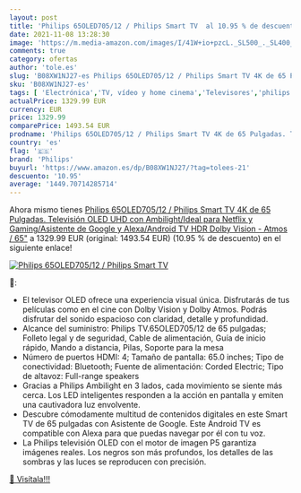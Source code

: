 ```yaml
---
layout: post
title: 'Philips 65OLED705/12 / Philips Smart TV  al 10.95 % de descuento'
date: 2021-11-08 13:28:30
image: 'https://m.media-amazon.com/images/I/41W+io+pzcL._SL500_._SL400_.jpg'
comments: true
category: ofertas
author: 'tole.es'
slug: 'B08XW1NJ27-es Philips 65OLED705/12 / Philips Smart TV 4K de 65 Pulgadas....'
sku: 'B08XW1NJ27-es'
tags: [ 'Electrónica','TV, vídeo y home cinema','Televisores','philips','smart','tv', ]
actualPrice: 1329.99 EUR
currency: EUR
price: 1329.99
comparePrice: 1493.54 EUR
prodname: 'Philips 65OLED705/12 / Philips Smart TV 4K de 65 Pulgadas. Televisión OLED UHD con Ambilight/Ideal para Netflix y Gaming/Asistente de Google y Alexa/Android TV  HDR  Dolby Vision - Atmos / 65"'
country: 'es'
flag: '🇪🇸'
brand: 'Philips'
buyurl: 'https://www.amazon.es/dp/B08XW1NJ27/?tag=tolees-21'
descuento: '10.95'
average: '1449.70714285714'
---
```


Ahora mismo tienes [Philips 65OLED705/12 / Philips Smart TV 4K de 65 Pulgadas. Televisión OLED UHD con Ambilight/Ideal para Netflix y Gaming/Asistente de Google y Alexa/Android TV  HDR  Dolby Vision - Atmos / 65"](https://www.amazon.es/dp/B08XW1NJ27/?tag=tolees-21) a 1329.99 EUR (original: 1493.54 EUR) (10.95 %  de descuento) en el siguiente enlace!

[![Philips 65OLED705/12 / Philips Smart TV ](https://m.media-amazon.com/images/I/41W+io+pzcL._SL500_._SL400_.jpg)](https://www.amazon.es/dp/B08XW1NJ27/?tag=tolees-21)

🔎:

- El televisor OLED ofrece una experiencia visual única. Disfrutarás de tus películas como en el cine con Dolby Vision y Dolby Atmos. Podrás disfrutar del sonido espacioso con claridad, detalle y profundidad.
- Alcance del suministro: Philips TV.65OLED705/12 de 65 pulgadas; Folleto legal y de seguridad, Cable de alimentación, Guía de inicio rápido, Mando a distancia, Pilas, Soporte para la mesa
- Número de puertos HDMI: 4; Tamaño de pantalla: 65.0 inches; Tipo de conectividad: Bluetooth; Fuente de alimentación: Corded Electric; Tipo de altavoz: Full-range speakers
- Gracias a Philips Ambilight en 3 lados, cada movimiento se siente más cerca. Los LED inteligentes responden a la acción en pantalla y emiten una cautivadora luz envolvente.
- Descubre cómodamente multitud de contenidos digitales en este Smart TV de 65 pulgadas con Asistente de Google. Este Android TV es compatible con Alexa para que puedas navegar por él con tu voz.
- La Philips televisión OLED con el motor de imagen P5 garantiza imágenes reales. Los negros son más profundos, los detalles de las sombras y las luces se reproducen con precisión.

[🛒 Visítala!!!](https://www.amazon.es/dp/B08XW1NJ27/?tag=tolees-21)
